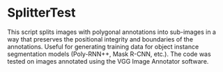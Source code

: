 # SplitterTest

This script splits images with polygonal annotations into sub-images in a way that preserves the positional integrity and boundaries of the annotations. Useful for generating training data for object instance segmentation models (Poly-RNN++, Mask R-CNN, etc.). The code was tested on images annotated using the VGG Image Annotator software.
 
